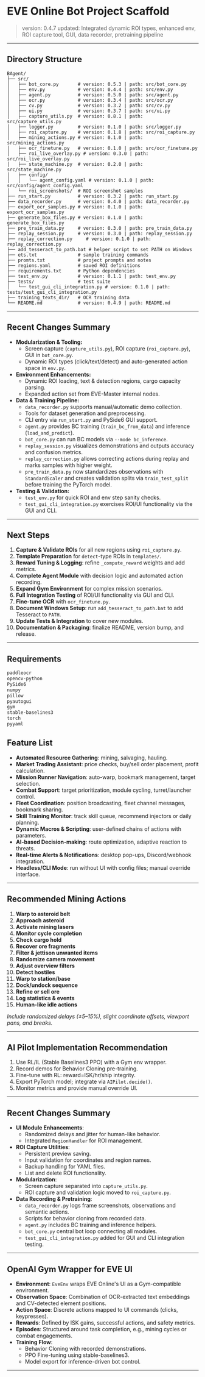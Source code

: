 # EVE Online Bot Project Scaffold

> version: 0.4.7
> updated: Integrated dynamic ROI types, enhanced env, ROI capture tool, GUI, data recorder, pretraining pipeline

---

## Directory Structure
```
BAgent/
├── src/
│   ├── bot_core.py       # version: 0.5.3 | path: src/bot_core.py
│   ├── env.py            # version: 0.4.4 | path: src/env.py
│   ├── agent.py          # version: 0.5.0 | path: src/agent.py
│   ├── ocr.py            # version: 0.3.4 | path: src/ocr.py  
│   ├── cv.py             # version: 0.3.2 | path: src/cv.py  
│   ├── ui.py             # version: 0.3.7 | path: src/ui.py  
│   ├── capture_utils.py  # version: 0.8.1 | path: src/capture_utils.py
│   ├── logger.py         # version: 0.1.0 | path: src/logger.py
│   ├── roi_capture.py    # version: 0.1.8 | path: src/roi_capture.py
│   ├── mining_actions.py # version: 0.1.0 | path: src/mining_actions.py
│   ├── ocr_finetune.py   # version: 0.1.0 | path: src/ocr_finetune.py
│   ├── roi_live_overlay.py # version: 0.3.0 | path: src/roi_live_overlay.py
│   ├── state_machine.py  # version: 0.2.0 | path: src/state_machine.py
│   ├── config/
│   │   └── agent_config.yaml # version: 0.1.0 | path: src/config/agent_config.yaml
│   └── roi_screenshots/  # ROI screenshot samples
├── run_start.py          # version: 0.3.2 | path: run_start.py
├── data_recorder.py      # version: 0.4.0 | path: data_recorder.py
├── export_ocr_samples.py # version: 0.1.0 | path: export_ocr_samples.py
├── generate_box_files.py # version: 0.1.0 | path: generate_box_files.py
├── pre_train_data.py     # version: 0.3.0 | path: pre_train_data.py
├── replay_session.py     # version: 0.3.0 | path: replay_session.py
├── replay_correction.py     # version: 0.1.0 | path: replay_correction.py
├── add_tesseract_to_path.bat # helper script to set PATH on Windows
├── ets.txt               # sample training commands
├── promts.txt            # project prompts and notes
├── regions.yaml          # saved ROI definitions
├── requirements.txt      # Python dependencies
├── test_env.py           # version: 0.1.1 | path: test_env.py
├── tests/                # test suite
│   └── test_gui_cli_integration.py # version: 0.1.0 | path: tests/test_gui_cli_integration.py
├── training_texts_dir/   # OCR training data
└── README.md             # version: 0.4.9 | path: README.md
```

---

## Recent Changes Summary

- **Modularization & Tooling:**  
  - Screen capture (`capture_utils.py`), ROI capture (`roi_capture.py`), GUI in `bot_core.py`.  
  - Dynamic ROI types (click/text/detect) and auto-generated action space in `env.py`.  
- **Environment Enhancements:**  
  - Dynamic ROI loading, text & detection regions, cargo capacity parsing.  
  - Expanded action set from EVE-Master internal nodes.  
- **Data & Training Pipeline:**
  - `data_recorder.py` supports manual/automatic demo collection.
  - Tools for dataset generation and preprocessing.
  - CLI entry via `run_start.py` and PySide6 GUI support.
  - `agent.py` provides BC training (`train_bc_from_data`) and inference (`load_and_predict`).
  - `bot_core.py` can run BC models via `--mode bc_inference`.
  - `replay_session.py` visualizes demonstrations and outputs accuracy and confusion metrics.
  - `replay_correction.py` allows correcting actions during replay and marks samples with higher weight.
  - `pre_train_data.py` now standardizes observations with `StandardScaler`
    and creates validation splits via `train_test_split` before training the PyTorch model.
- **Testing & Validation:**
  - `test_env.py` for quick ROI and env step sanity checks.
  - `test_gui_cli_integration.py` exercises ROI/UI functionality via the GUI and CLI.

---

## Next Steps

1. **Capture & Validate ROIs** for all new regions using `roi_capture.py`.
2. **Template Preparation** for `detect`-type ROIs in `templates/`.
3. **Reward Tuning & Logging**: refine `_compute_reward` weights and add metrics.
4. **Complete Agent Module** with decision logic and automated action recording.
5. **Expand Gym Environment** for complex mission scenarios.
6. **Full Integration Testing** of ROI/UI functionality via GUI and CLI.
7. **Fine-tune OCR** with `ocr_finetune.py`.
8. **Document Windows Setup**: run `add_tesseract_to_path.bat` to add Tesseract to `PATH`.
9. **Update Tests & Integration** to cover new modules.
10. **Documentation & Packaging**: finalize README, version bump, and release.

---

## Requirements

```txt
paddleocr
opencv-python
PySide6
numpy
pillow
pyautogui
gym
stable-baselines3
torch
pyyaml
```


## Feature List

- **Automated Resource Gathering**: mining, salvaging, hauling.
- **Market Trading Assistant**: price checks, buy/sell order placement, profit calculation.
- **Mission Runner Navigation**: auto-warp, bookmark management, target selection.
- **Combat Support**: target prioritization, module cycling, turret/launcher control.
- **Fleet Coordination**: position broadcasting, fleet channel messages, bookmark sharing.
- **Skill Training Monitor**: track skill queue, recommend injectors or daily planning.
- **Dynamic Macros & Scripting**: user-defined chains of actions with parameters.
- **AI-based Decision-making**: route optimization, adaptive reaction to threats.
- **Real-time Alerts & Notifications**: desktop pop-ups, Discord/webhook integration.
- **Headless/CLI Mode**: run without UI with config files; manual override interface.

---

## Recommended Mining Actions

1. **Warp to asteroid belt**
2. **Approach asteroid**
3. **Activate mining lasers**
4. **Monitor cycle completion**
5. **Check cargo hold**
6. **Recover ore fragments**
7. **Filter & jettison unwanted items**
8. **Randomize camera movement**
9. **Adjust overview filters**
10. **Detect hostiles**
11. **Warp to station/base**
12. **Dock/undock sequence**
13. **Refine or sell ore**
14. **Log statistics & events**
15. **Human-like idle actions**

*Include randomized delays (±5–15%), slight coordinate offsets, viewport pans, and breaks.*

---

## AI Pilot Implementation Recommendation

1. Use RL/IL (Stable Baselines3 PPO) with a Gym env wrapper.
2. Record demos for Behavior Cloning pre-training.
3. Fine-tune with RL: reward=ISK/hr/ship integrity.
4. Export PyTorch model; integrate via `AIPilot.decide()`.
5. Monitor metrics and provide manual override UI.

---

## Recent Changes Summary

- **UI Module Enhancements**:
  - Randomized delays and jitter for human-like behavior.
  - Integrated `RegionHandler` for ROI management.
- **ROI Capture Utilities**:
  - Persistent preview saving.
  - Input validation for coordinates and region names.
  - Backup handling for YAML files.
  - List and delete ROI functionality.
- **Modularization**:
  - Screen capture separated into `capture_utils.py`.
  - ROI capture and validation logic moved to `roi_capture.py`.
- **Data Recording & Pretraining**:
  - `data_recorder.py` logs frame screenshots, observations and semantic actions.
  - Scripts for behavior cloning from recorded data.
  - `agent.py` includes BC training and inference helpers.
  - `bot_core.py` central bot loop connecting all modules.
  - `test_gui_cli_integration.py` added for GUI and CLI integration testing.

---

## OpenAI Gym Wrapper for EVE UI

- **Environment**: `EveEnv` wraps EVE Online's UI as a Gym-compatible environment.
- **Observation Space**: Combination of OCR-extracted text embeddings and CV-detected element positions.
- **Action Space**: Discrete actions mapped to UI commands (clicks, keypresses).
- **Rewards**: Defined by ISK gains, successful actions, and safety metrics.
- **Episodes**: Structured around task completion, e.g., mining cycles or combat engagements.
- **Training Flow**:
  - Behavior Cloning with recorded demonstrations.
  - PPO Fine-tuning using stable-baselines3.
  - Model export for inference-driven bot control.

---




